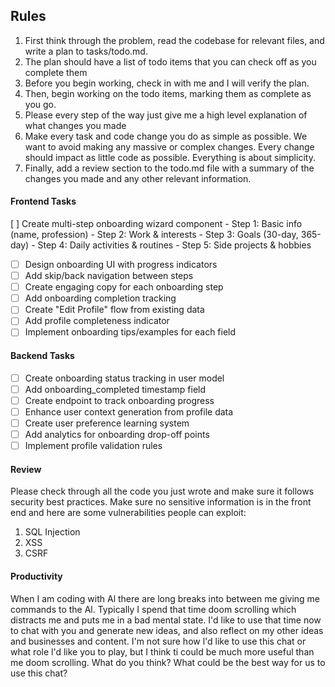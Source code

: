 ## Rules
1. First think through the problem, read the codebase for relevant files, and write a plan to tasks/todo.md.
2. The plan should have a list of todo items that you can check off as you complete them
3. Before you begin working, check in with me and I will verify the plan.
4. Then, begin working on the todo items, marking them as complete as you go.
5. Please every step of the way just give me a high level explanation of what changes you made
6. Make every task and code change you do as simple as possible. We want to avoid making any massive or complex changes. Every change should impact as little code as possible. Everything is about simplicity.
7. Finally, add a review section to the todo.md file with a summary of the changes you made and any other relevant information.

#### Frontend Tasks
[ ] Create multi-step onboarding wizard component
    - Step 1: Basic info (name, profession)
    - Step 2: Work & interests
    - Step 3: Goals (30-day, 365-day)
    - Step 4: Daily activities & routines
    - Step 5: Side projects & hobbies
- [ ] Design onboarding UI with progress indicators
- [ ] Add skip/back navigation between steps
- [ ] Create engaging copy for each onboarding step
- [ ] Add onboarding completion tracking
- [ ] Create "Edit Profile" flow from existing data
- [ ] Add profile completeness indicator
- [ ] Implement onboarding tips/examples for each field

#### Backend Tasks
- [ ] Create onboarding status tracking in user model 
- [ ] Add onboarding_completed timestamp field
- [ ] Create endpoint to track onboarding progress
- [ ] Enhance user context generation from profile data
- [ ] Create user preference learning system
- [ ] Add analytics for onboarding drop-off points
- [ ] Implement profile validation rules

#### Review
Please check through all the code you just wrote and make sure it follows security best practices. Make sure no sensitive information is in the front end and here are
some vulnerabilities people can exploit:

1. SQL Injection
2. XSS
3. CSRF

#### Productivity
When I am coding with Al there are long breaks into between me giving me commands to the Al. Typically I spend that time doom scrolling which distracts me and puts me in a bad mental state. I'd like to use that time now to chat with you and generate new ideas, and also reflect on my other ideas and businesses and content. I'm not sure how l'd like to use this chat or what role l'd like you to play, but I think ti could be much more useful than me doom scrolling. What do you think? What could be the best way for us to use this chat?
